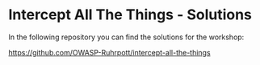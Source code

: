 # Intercept All The Things - Solutions

In the following repository you can find the solutions for the workshop:

https://github.com/OWASP-Ruhrpott/intercept-all-the-things
